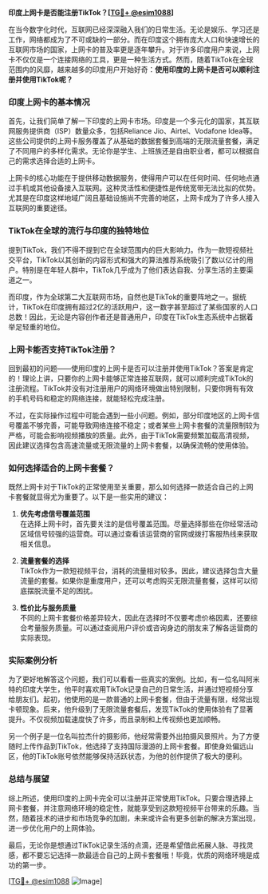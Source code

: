 **印度上网卡是否能注册TikTok？[[TG💪+ @esim1088](https://t.me/s/esim1088)]**

在当今数字化时代，互联网已经深深融入我们的日常生活。无论是娱乐、学习还是工作，网络都成为了不可或缺的一部分。而在印度这个拥有庞大人口和快速增长的互联网市场的国家，上网卡的普及率更是逐年攀升。对于许多印度用户来说，上网卡不仅仅是一个连接网络的工具，更是一种生活方式。然而，随着TikTok在全球范围内的风靡，越来越多的印度用户开始好奇：**使用印度的上网卡是否可以顺利注册并使用TikTok呢？**

### 印度上网卡的基本情况

首先，让我们简单了解一下印度的上网卡市场。印度是一个多元化的国家，其互联网服务提供商（ISP）数量众多，包括Reliance Jio、Airtel、Vodafone Idea等。这些公司提供的上网卡服务覆盖了从基础的数据套餐到高端的无限流量套餐，满足了不同用户的多样化需求。无论你是学生、上班族还是自由职业者，都可以根据自己的需求选择合适的上网卡。

上网卡的核心功能在于提供移动数据服务，使得用户可以在任何时间、任何地点通过手机或其他设备接入互联网。这种灵活性和便捷性是传统宽带无法比拟的优势。尤其是在印度这样地域广阔且基础设施尚不完善的地区，上网卡成为了许多人接入互联网的重要途径。

### TikTok在全球的流行与印度的独特地位

提到TikTok，我们不得不提到它在全球范围内的巨大影响力。作为一款短视频社交平台，TikTok以其创新的内容形式和强大的算法推荐系统吸引了数以亿计的用户。特别是在年轻人群中，TikTok几乎成为了他们表达自我、分享生活的主要渠道之一。

而印度，作为全球第二大互联网市场，自然也是TikTok的重要阵地之一。据统计，TikTok在印度拥有超过2亿的活跃用户，这一数字甚至超过了某些国家的人口总数！因此，无论是内容创作者还是普通用户，印度在TikTok生态系统中占据着举足轻重的地位。

### 上网卡能否支持TikTok注册？

回到最初的问题——使用印度的上网卡是否可以注册并使用TikTok？答案是肯定的！理论上讲，只要你的上网卡能够正常连接互联网，就可以顺利完成TikTok的注册流程。TikTok并没有对注册用户的网络环境做出特别限制，只要你拥有有效的手机号码和稳定的网络连接，就能轻松完成注册。

不过，在实际操作过程中可能会遇到一些小问题。例如，部分印度地区的上网卡信号覆盖不够完善，可能导致网络连接不稳定；或者某些上网卡套餐的流量限制较为严格，可能会影响视频播放的质量。此外，由于TikTok需要频繁加载高清视频，因此建议选择包含高速流量或无限流量的上网卡套餐，以确保流畅的使用体验。

### 如何选择适合的上网卡套餐？

既然上网卡对于TikTok的正常使用至关重要，那么如何选择一款适合自己的上网卡套餐就显得尤为重要了。以下是一些实用的建议：

1. **优先考虑信号覆盖范围**  
   在选择上网卡时，首先要关注的是信号覆盖范围。尽量选择那些在你经常活动区域信号较强的运营商。可以通过查看该运营商的官网或拨打客服热线来获取相关信息。

2. **流量套餐的选择**  
   TikTok作为一款短视频平台，消耗的流量相对较多。因此，建议选择包含大量流量的套餐。如果你是重度用户，还可以考虑购买无限流量套餐，这样可以彻底摆脱流量不足的困扰。

3. **性价比与服务质量**  
   不同的上网卡套餐价格差异较大，因此在选择时不仅要考虑价格因素，还要综合考量服务质量。可以通过查阅用户评价或咨询身边的朋友来了解各运营商的实际表现。

### 实际案例分析

为了更好地解答这个问题，我们可以看看一些真实的案例。比如，有一位名叫阿米特的印度大学生，他平时喜欢用TikTok记录自己的日常生活，并通过短视频分享给朋友们。起初，他使用的是一款普通的上网卡套餐，但由于流量有限，经常出现卡顿现象。后来，他升级到了无限流量套餐后，发现TikTok的使用体验有了显著提升。不仅视频加载速度快了许多，而且录制和上传视频也更加顺畅。

另一个例子是一位名叫拉杰什的摄影师，他经常需要外出拍摄风景照片。为了方便随时上传作品到TikTok，他选择了支持国际漫游的上网卡套餐。即使身处偏远山区，他的TikTok账号依然能够保持活跃状态，为他的创作提供了极大的便利。

### 总结与展望

综上所述，使用印度的上网卡完全可以注册并正常使用TikTok。只要合理选择上网卡套餐，并注意网络环境的稳定性，就能享受到这款短视频平台带来的乐趣。当然，随着技术的进步和市场竞争的加剧，未来或许会有更多创新的解决方案出现，进一步优化用户的上网体验。

最后，无论你是想通过TikTok记录生活的点滴，还是希望借此拓展人脉、寻找灵感，都不要忘记选择一款最适合自己的上网卡套餐哦！毕竟，优质的网络环境是成功的第一步。

[[TG💪+ @esim1088](https://t.me/s/esim1088) ![Image](https://i.postimg.cc/4NQfJmqS/Snipaste-2025-05-13-00-14-12.png)]